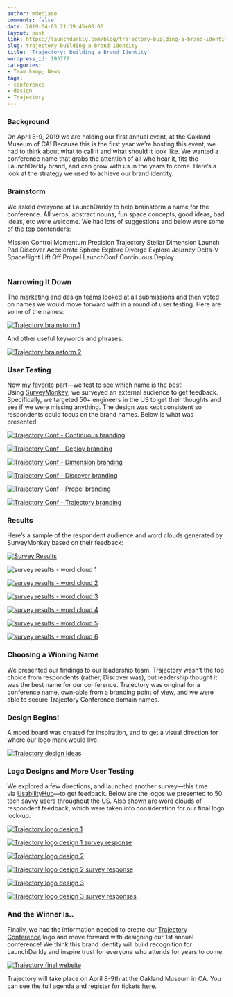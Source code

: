```yaml
---
author: mdebiase
comments: false
date: 2019-04-03 21:39:45+00:00
layout: post
link: https://launchdarkly.com/blog/trajectory-building-a-brand-identity/
slug: trajectory-building-a-brand-identity
title: 'Trajectory: Building a Brand Identity'
wordpress_id: 193777
categories:
- Team &amp; News
tags:
- conference
- design
- Trajectory
---
```


### Background


On April 8-9, 2019 we are holding our first annual event, at the Oakland Museum of CA! Because this is the first year we’re hosting this event, we had to think about what to call it and what should it look like. We wanted a conference name that grabs the attention of all who hear it, fits the LaunchDarkly brand, and can grow with us in the years to come. Here’s a look at the strategy we used to achieve our brand identity.


### Brainstorm


We asked everyone at LaunchDarkly to help brainstorm a name for the conference. All verbs, abstract nouns, fun space concepts, good ideas, bad ideas, etc were welcome. We had lots of suggestions and below were some of the top contenders:






<table data-number-column="false" > 
<tbody >
<tr >
Mission Control
Momentum
Precision
</tr>
<tr >
Trajectory
Stellar
Dimension
</tr>
<tr >
Launch Pad
Discover
Accelerate
</tr>
<tr >
Sphere
Explore
Diverge
</tr>
<tr >
Explore
Journey
Delta-V
</tr>
<tr >
Spaceflight
Lift Off
Propel
</tr>
<tr >
LaunchConf
Continuous
Deploy
</tr>
</tbody>
</table>








### Narrowing It Down


The marketing and design teams looked at all submissions and then voted on names we would move forward with in a round of user testing. Here are some of the names:

[![Trajectory brainstorm 1](https://blog.launchdarkly.com/wp-content/uploads/2019/04/1-1024x347.jpg)](https://blog.launchdarkly.com/wp-content/uploads/2019/04/1.jpg)

And other useful keywords and phrases:

[![Trajectory brainstorm 2](https://blog.launchdarkly.com/wp-content/uploads/2019/04/2-1024x567.jpg)](https://blog.launchdarkly.com/wp-content/uploads/2019/04/2.jpg)














### User Testing




Now my favorite part—we test to see which name is the best! Using [SurveyMonkey](https://www.surveymonkey.com/), we surveyed an external audience to get feedback. Specifically, we targeted 50+ engineers in the US to get their thoughts and see if we were missing anything. The design was kept consistent so respondents could focus on the brand names. Below is what was presented:



















[![Trajectory Conf - Continuous branding](https://blog.launchdarkly.com/wp-content/uploads/2019/04/Continuous_Conference_Logo-1024x819.jpg)](https://blog.launchdarkly.com/wp-content/uploads/2019/04/Continuous_Conference_Logo.jpg)




[![Trajectory Conf - Deploy branding](https://blog.launchdarkly.com/wp-content/uploads/2019/04/Deploy_Conference_Logo-1024x819.jpg)](https://blog.launchdarkly.com/wp-content/uploads/2019/04/Deploy_Conference_Logo.jpg)




[![Trajectory Conf - Dimension branding](https://blog.launchdarkly.com/wp-content/uploads/2019/04/Dimension_Conference_Logo-1024x819.jpg)](https://blog.launchdarkly.com/wp-content/uploads/2019/04/Dimension_Conference_Logo.jpg)




[![Trajectory Conf - Discover branding](https://blog.launchdarkly.com/wp-content/uploads/2019/04/Discover_Conference_Logo-1024x819.jpg)](https://blog.launchdarkly.com/wp-content/uploads/2019/04/Discover_Conference_Logo.jpg)




[![Trajectory Conf - Propel branding](https://blog.launchdarkly.com/wp-content/uploads/2019/04/Propel_Conference_Logo-1024x819.jpg)](https://blog.launchdarkly.com/wp-content/uploads/2019/04/Propel_Conference_Logo.jpg)




[![Trajectory Conf - Trajectory branding](https://blog.launchdarkly.com/wp-content/uploads/2019/04/Trajectory_Conference_Logo-1024x819.jpg)](https://blog.launchdarkly.com/wp-content/uploads/2019/04/Trajectory_Conference_Logo.jpg)
















### Results




Here’s a sample of the respondent audience and word clouds generated by SurveyMonkey based on their feedback:
















[![Survey Results](https://blog.launchdarkly.com/wp-content/uploads/2019/04/Screen-Shot-2019-03-04-at-3.09.25-PM-1024x549.png)](https://blog.launchdarkly.com/wp-content/uploads/2019/04/Screen-Shot-2019-03-04-at-3.09.25-PM.png)




![survey results - word cloud 1](https://blog.launchdarkly.com/wp-content/uploads/2019/04/Cloud_Q1_181120-1024x171.png)




[![survey results - word cloud 2](https://blog.launchdarkly.com/wp-content/uploads/2019/04/Cloud_Q2_181120-1024x241.png)](https://blog.launchdarkly.com/wp-content/uploads/2019/04/Cloud_Q2_181120.png)




[![survey results - word cloud 3](https://blog.launchdarkly.com/wp-content/uploads/2019/04/Cloud_Q3_181120-1024x171.png)](https://blog.launchdarkly.com/wp-content/uploads/2019/04/Cloud_Q3_181120.png)




[![survey results - word cloud 4](https://blog.launchdarkly.com/wp-content/uploads/2019/04/Cloud_Q4_181120-1024x224.png)](https://blog.launchdarkly.com/wp-content/uploads/2019/04/Cloud_Q4_181120.png)




[![survey results - word cloud 5](https://blog.launchdarkly.com/wp-content/uploads/2019/04/Cloud_Q5_181120-1024x171.png)](https://blog.launchdarkly.com/wp-content/uploads/2019/04/Cloud_Q5_181120.png)




[![survey results - word cloud 6](https://blog.launchdarkly.com/wp-content/uploads/2019/04/Cloud_Q6_181120-1024x171.png)](https://blog.launchdarkly.com/wp-content/uploads/2019/04/Cloud_Q6_181120.png)













### Choosing a Winning Name




We presented our findings to our leadership team. Trajectory wasn’t the top choice from respondents (rather, Discover was), but leadership thought it was the best name for our conference. Trajectory was original for a conference name, own-able from a branding point of view, and we were able to secure Trajectory Conference domain names.




### Design Begins!




A mood board was created for inspiration, and to get a visual direction for where our logo mark would live.




[![Trajectory design ideas](https://blog.launchdarkly.com/wp-content/uploads/2019/04/screencapture-projects-invisionapp-boards-MX3RLDJBASZ-2019-03-05-14_54_36-888x1024.png)](https://blog.launchdarkly.com/wp-content/uploads/2019/04/screencapture-projects-invisionapp-boards-MX3RLDJBASZ-2019-03-05-14_54_36.png)










### Logo Designs and More User Testing




We explored a few directions, and launched another survey—this time via [UsabilityHub](https://usabilityhub.com/)—to get feedback. Below are the logos we presented to 50 tech savvy users throughout the US. Also shown are word clouds of respondent feedback, which were taken into consideration for our final logo lock-up.







[![Trajectory logo design 1](https://blog.launchdarkly.com/wp-content/uploads/2019/04/Trajectory_Logos_A_v1-1024x576.jpg)](https://blog.launchdarkly.com/wp-content/uploads/2019/04/Trajectory_Logos_A_v1.jpg)




[![Trajectory logo design 1 survey response](https://blog.launchdarkly.com/wp-content/uploads/2019/04/3.png)](https://blog.launchdarkly.com/wp-content/uploads/2019/04/3.png)




[![Trajectory logo design 2](https://blog.launchdarkly.com/wp-content/uploads/2019/04/Trajectory_Logos_B_v1-1024x576.jpg)](https://blog.launchdarkly.com/wp-content/uploads/2019/04/Trajectory_Logos_B_v1.jpg)




[![Trajectory logo design 2 survey response](https://blog.launchdarkly.com/wp-content/uploads/2019/04/2.png)](https://blog.launchdarkly.com/wp-content/uploads/2019/04/2.png)




[![Trajectory logo design 3](https://blog.launchdarkly.com/wp-content/uploads/2019/04/Trajectory_Logos_C_v1-1024x576.jpg)](https://blog.launchdarkly.com/wp-content/uploads/2019/04/Trajectory_Logos_C_v1.jpg)




[![Trajectory logo design 3 survey responses](https://blog.launchdarkly.com/wp-content/uploads/2019/04/1.png)](https://blog.launchdarkly.com/wp-content/uploads/2019/04/1.png)




### And the Winner Is..




Finally, we had the information needed to create our [Trajectory Conference](https://www.trajectoryconf.com/) logo and move forward with designing our 1st annual conference! We think this brand identity will build recognition for LaunchDarkly and inspire trust for everyone who attends for years to come.







[![Trajectory final website](https://blog.launchdarkly.com/wp-content/uploads/2019/04/Trajectory_Website-336x1024.png)](https://blog.launchdarkly.com/wp-content/uploads/2019/04/Trajectory_Website.png)







Trajectory will take place on April 8-9th at the Oakland Museum in CA. You can see the full agenda and register for tickets [here](https://www.trajectoryconf.com/).




